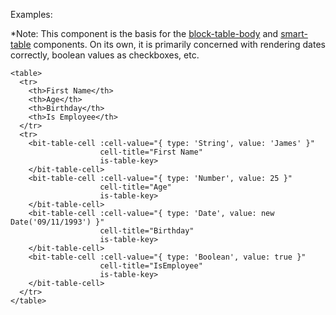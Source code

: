 Examples:

*Note: This component is the basis for the <a href="#blocktablebody">block-table-body</a> and <a href="#smarttable">smart-table</a> components. On its own, it is primarily
concerned with rendering dates correctly, boolean values as checkboxes, etc.

```vue
<table>
  <tr>
    <th>First Name</th>
    <th>Age</th>
    <th>Birthday</th>
    <th>Is Employee</th>
  </tr>
  <tr>
    <bit-table-cell :cell-value="{ type: 'String', value: 'James' }"
                    cell-title="First Name"
                    is-table-key>
    </bit-table-cell>
    <bit-table-cell :cell-value="{ type: 'Number', value: 25 }"
                    cell-title="Age"
                    is-table-key>
    </bit-table-cell>
    <bit-table-cell :cell-value="{ type: 'Date', value: new Date('09/11/1993') }"
                    cell-title="Birthday"
                    is-table-key>
    </bit-table-cell>
    <bit-table-cell :cell-value="{ type: 'Boolean', value: true }"
                    cell-title="IsEmployee"
                    is-table-key>
    </bit-table-cell>
  </tr>
</table>
```